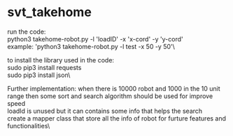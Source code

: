 # svt_takehome

run the code:\
python3 takehome-robot.py -l 'loadID' -x 'x-cord' -y 'y-cord'\
example: 'python3 takehome-robot.py -l test -x 50 -y 50'\

to install the library used in the code:\
sudo pip3 install requests\
sudo pip3 install json\


Further implementation:
when there is 10000 robot and 1000 in the 10 unit range then some sort and search algorithm should be used for improve speed\
loadId is unused but it can contains some info that helps the search\
create a mapper class that store all the info of robot for furture features and functionalities\
